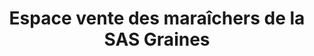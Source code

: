 ---
title: "Espace vente des maraîchers de la SAS Graines"
url: /pau/espace-vente-des-maraichers-de-la-sas-graines/
shop: Hofladen
---